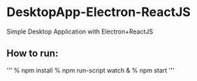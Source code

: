 # DesktopApp-Electron-ReactJS

Simple Desktop Application with Electron+ReactJS

## How to run:
'''
  % npm install
  % npm run-script watch &
  % npm start
'''
